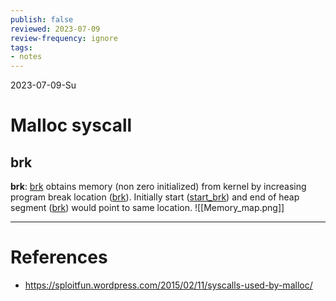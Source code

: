 ```yaml
---
publish: false
reviewed: 2023-07-09
review-frequency: ignore
tags:
- notes
---
```

2023-07-09-Su

# Malloc syscall

## brk 

 **brk**: [brk](http://lxr.free-electrons.com/source/mm/mmap.c?v=3.8#L252) obtains memory (non zero initialized) from kernel by increasing program break location ([brk](http://lxr.free-electrons.com/source/include/linux/mm_types.h?v=3.8#L365)). Initially start ([start_brk](http://lxr.free-electrons.com/source/include/linux/mm_types.h?v=3.8#L365)) and end of heap segment ([brk](http://lxr.free-electrons.com/source/include/linux/mm_types.h?v=3.8#L365)) would point to same location.
![[Memory_map.png]]

---
# References
- https://sploitfun.wordpress.com/2015/02/11/syscalls-used-by-malloc/